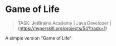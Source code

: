 # Game of Life

> TASK: JetBrains Academy | Java Developer | (https://hyperskill.org/projects/54?track=1)

A simple version "Game of Life".
